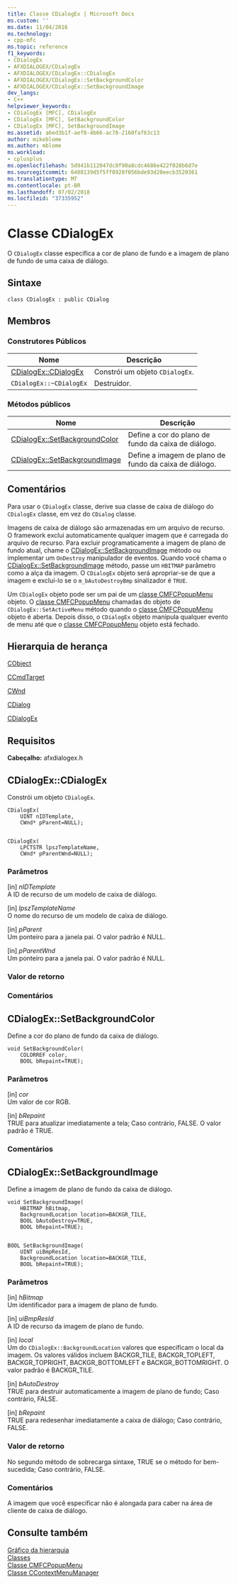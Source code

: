 ```yaml
---
title: Classe CDialogEx | Microsoft Docs
ms.custom: ''
ms.date: 11/04/2016
ms.technology:
- cpp-mfc
ms.topic: reference
f1_keywords:
- CDialogEx
- AFXDIALOGEX/CDialogEx
- AFXDIALOGEX/CDialogEx::CDialogEx
- AFXDIALOGEX/CDialogEx::SetBackgroundColor
- AFXDIALOGEX/CDialogEx::SetBackgroundImage
dev_langs:
- C++
helpviewer_keywords:
- CDialogEx [MFC], CDialogEx
- CDialogEx [MFC], SetBackgroundColor
- CDialogEx [MFC], SetBackgroundImage
ms.assetid: a6ed3b1f-aef8-4b66-ac78-2160faf63c13
author: mikeblome
ms.author: mblome
ms.workload:
- cplusplus
ms.openlocfilehash: 5d941b112047dc8f90a8cdc4686e422f028b6d7e
ms.sourcegitcommit: 6408139d5f5ff8928f056bde93d20eecb3520361
ms.translationtype: MT
ms.contentlocale: pt-BR
ms.lasthandoff: 07/02/2018
ms.locfileid: "37335952"
---
```

# <a name="cdialogex-class"></a>Classe CDialogEx
O `CDialogEx` classe especifica a cor de plano de fundo e a imagem de plano de fundo de uma caixa de diálogo.  
  
## <a name="syntax"></a>Sintaxe  
  
```  
class CDialogEx : public CDialog  
```  
  
## <a name="members"></a>Membros  
  
### <a name="public-constructors"></a>Construtores Públicos  
  
|Nome|Descrição|  
|----------|-----------------|  
|[CDialogEx::CDialogEx](#cdialogex)|Constrói um objeto `CDialogEx`.|  
|`CDialogEx::~CDialogEx`|Destruidor.|  
  
### <a name="public-methods"></a>Métodos públicos  
  
|Nome|Descrição|  
|----------|-----------------|  
|[CDialogEx::SetBackgroundColor](#setbackgroundcolor)|Define a cor do plano de fundo da caixa de diálogo.|  
|[CDialogEx::SetBackgroundImage](#setbackgroundimage)|Define a imagem de plano de fundo da caixa de diálogo.|  
  
## <a name="remarks"></a>Comentários  
 Para usar o `CDialogEx` classe, derive sua classe de caixa de diálogo do `CDialogEx` classe, em vez do `CDialog` classe.  
  
 Imagens de caixa de diálogo são armazenadas em um arquivo de recurso. O framework exclui automaticamente qualquer imagem que é carregada do arquivo de recurso. Para excluir programaticamente a imagem de plano de fundo atual, chame o [CDialogEx::SetBackgroundImage](#setbackgroundimage) método ou implementar um `OnDestroy` manipulador de eventos. Quando você chama o [CDialogEx::SetBackgroundImage](#setbackgroundimage) método, passe um `HBITMAP` parâmetro como a alça da imagem. O `CDialogEx` objeto será apropriar-se de que a imagem e excluí-lo se o `m_bAutoDestroyBmp` sinalizador é `TRUE`.  
  
 Um `CDialogEx` objeto pode ser um pai de um [classe CMFCPopupMenu](../../mfc/reference/cmfcpopupmenu-class.md) objeto. O [classe CMFCPopupMenu](../../mfc/reference/cmfcpopupmenu-class.md) chamadas do objeto de `CDialogEx::SetActiveMenu` método quando o [classe CMFCPopupMenu](../../mfc/reference/cmfcpopupmenu-class.md) objeto é aberta. Depois disso, o `CDialogEx` objeto manipula qualquer evento de menu até que o [classe CMFCPopupMenu](../../mfc/reference/cmfcpopupmenu-class.md) objeto está fechado.  
  
## <a name="inheritance-hierarchy"></a>Hierarquia de herança  
 [CObject](../../mfc/reference/cobject-class.md)  
  
 [CCmdTarget](../../mfc/reference/ccmdtarget-class.md)  
  
 [CWnd](../../mfc/reference/cwnd-class.md)  
  
 [CDialog](../../mfc/reference/cdialog-class.md)  
  
 [CDialogEx](../../mfc/reference/cdialogex-class.md)  
  
## <a name="requirements"></a>Requisitos  
 **Cabeçalho:** afxdialogex.h  
  
##  <a name="cdialogex"></a>  CDialogEx::CDialogEx  
 Constrói um objeto `CDialogEx`.  
  
```  
CDialogEx(
    UINT nIDTemplate,  
    CWnd* pParent=NULL);

 
CDialogEx(
    LPCTSTR lpszTemplateName,  
    CWnd* pParentWnd=NULL);
```  
  
### <a name="parameters"></a>Parâmetros  
 [in] *nIDTemplate*  
 A ID de recurso de um modelo de caixa de diálogo.  
  
 [in] *lpszTemplateName*  
 O nome do recurso de um modelo de caixa de diálogo.  
  
 [in] *pParent*  
 Um ponteiro para a janela pai. O valor padrão é NULL.  
  
 [in] *pParentWnd*  
 Um ponteiro para a janela pai. O valor padrão é NULL.  
  
### <a name="return-value"></a>Valor de retorno  
  
### <a name="remarks"></a>Comentários  
  
##  <a name="setbackgroundcolor"></a>  CDialogEx::SetBackgroundColor  
 Define a cor do plano de fundo da caixa de diálogo.  
  
```  
void SetBackgroundColor(
    COLORREF color,  
    BOOL bRepaint=TRUE);
```  
  
### <a name="parameters"></a>Parâmetros  
 [in] *cor*  
 Um valor de cor RGB.  
  
 [in] *bRepaint*  
 TRUE para atualizar imediatamente a tela; Caso contrário, FALSE. O valor padrão é TRUE.  
  
### <a name="remarks"></a>Comentários  
  
##  <a name="setbackgroundimage"></a>  CDialogEx::SetBackgroundImage  
 Define a imagem de plano de fundo da caixa de diálogo.  
  
```  
void SetBackgroundImage(
    HBITMAP hBitmap,  
    BackgroundLocation location=BACKGR_TILE,  
    BOOL bAutoDestroy=TRUE,  
    BOOL bRepaint=TRUE);

 
BOOL SetBackgroundImage(
    UINT uiBmpResId,  
    BackgroundLocation location=BACKGR_TILE,  
    BOOL bRepaint=TRUE);
```  
  
### <a name="parameters"></a>Parâmetros  
 [in] *hBitmap*  
 Um identificador para a imagem de plano de fundo.  
  
 [in] *uiBmpResId*  
 A ID de recurso da imagem de plano de fundo.  
  
 [in] *local*  
 Um do `CDialogEx::BackgroundLocation` valores que especificam o local da imagem. Os valores válidos incluem BACKGR_TILE, BACKGR_TOPLEFT, BACKGR_TOPRIGHT, BACKGR_BOTTOMLEFT e BACKGR_BOTTOMRIGHT. O valor padrão é BACKGR_TILE.  
  
 [in] *bAutoDestroy*  
 TRUE para destruir automaticamente a imagem de plano de fundo; Caso contrário, FALSE.  
  
 [in] *bRepaint*  
 TRUE para redesenhar imediatamente a caixa de diálogo; Caso contrário, FALSE.  
  
### <a name="return-value"></a>Valor de retorno  
 No segundo método de sobrecarga sintaxe, TRUE se o método for bem-sucedida; Caso contrário, FALSE.  
  
### <a name="remarks"></a>Comentários  
 A imagem que você especificar não é alongada para caber na área de cliente de caixa de diálogo.  
  
## <a name="see-also"></a>Consulte também  
 [Gráfico da hierarquia](../../mfc/hierarchy-chart.md)   
 [Classes](../../mfc/reference/mfc-classes.md)   
 [Classe CMFCPopupMenu](../../mfc/reference/cmfcpopupmenu-class.md)   
 [Classe CContextMenuManager](../../mfc/reference/ccontextmenumanager-class.md)
